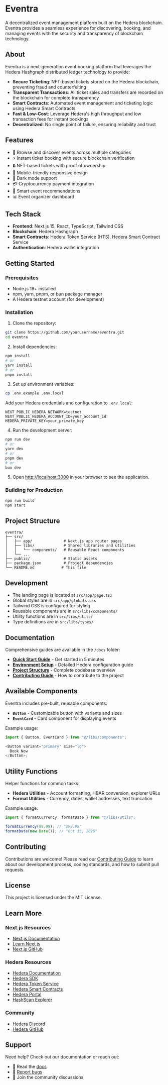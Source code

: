 # Eventra

A decentralized event management platform built on the Hedera blockchain. Eventra provides a seamless experience for discovering, booking, and managing events with the security and transparency of blockchain technology.

## About

Eventra is a next-generation event booking platform that leverages the Hedera Hashgraph distributed ledger technology to provide:

- **Secure Ticketing**: NFT-based tickets stored on the Hedera blockchain, preventing fraud and counterfeiting
- **Transparent Transactions**: All ticket sales and transfers are recorded on the blockchain for complete transparency
- **Smart Contracts**: Automated event management and ticketing logic using Hedera Smart Contracts
- **Fast & Low-Cost**: Leverage Hedera's high throughput and low transaction fees for instant bookings
- **Decentralized**: No single point of failure, ensuring reliability and trust

## Features

- 🎫 Browse and discover events across multiple categories
- ⚡ Instant ticket booking with secure blockchain verification
- 🔒 NFT-based tickets with proof of ownership
- 📱 Mobile-friendly responsive design
- 🌙 Dark mode support
- 💳 Cryptocurrency payment integration
- 🎯 Smart event recommendations
- 📊 Event organizer dashboard

## Tech Stack

- **Frontend**: Next.js 15, React, TypeScript, Tailwind CSS
- **Blockchain**: Hedera Hashgraph
- **Smart Contracts**: Hedera Token Service (HTS), Hedera Smart Contract Service
- **Authentication**: Hedera wallet integration

## Getting Started

### Prerequisites

- Node.js 18+ installed
- npm, yarn, pnpm, or bun package manager
- A Hedera testnet account (for development)

### Installation

1. Clone the repository:

```bash
git clone https://github.com/yourusername/eventra.git
cd eventra
```

2. Install dependencies:

```bash
npm install
# or
yarn install
# or
pnpm install
```

3. Set up environment variables:

```bash
cp .env.example .env.local
```

Add your Hedera credentials and configuration to `.env.local`:

```
NEXT_PUBLIC_HEDERA_NETWORK=testnet
NEXT_PUBLIC_HEDERA_ACCOUNT_ID=your_account_id
HEDERA_PRIVATE_KEY=your_private_key
```

4. Run the development server:

```bash
npm run dev
# or
yarn dev
# or
pnpm dev
# or
bun dev
```

5. Open [http://localhost:3000](http://localhost:3000) in your browser to see the application.

### Building for Production

```bash
npm run build
npm start
```

## Project Structure

```
eventra/
├── src/
│   ├── app/              # Next.js app router pages
│   ├── libs/             # Shared libraries and utilities
│   │   └── components/   # Reusable React components
│   └── ...
├── public/               # Static assets
├── package.json          # Project dependencies
└── README.md            # This file
```

## Development

- The landing page is located at `src/app/page.tsx`
- Global styles are in `src/app/globals.css`
- Tailwind CSS is configured for styling
- Reusable components are in `src/libs/components/`
- Utility functions are in `src/libs/utils/`
- Type definitions are in `src/libs/types/`

## Documentation

Comprehensive guides are available in the `/docs` folder:

- **[Quick Start Guide](./docs/QUICK_START.md)** - Get started in 5 minutes
- **[Environment Setup](./docs/ENVIRONMENT_SETUP.md)** - Detailed Hedera configuration guide
- **[Project Structure](./docs/PROJECT_STRUCTURE.md)** - Complete codebase overview
- **[Contributing Guide](./CONTRIBUTING.md)** - How to contribute to the project

## Available Components

Eventra includes pre-built, reusable components:

- **`Button`** - Customizable button with variants and sizes
- **`EventCard`** - Card component for displaying events

Example usage:

```typescript
import { Button, EventCard } from "@/libs/components";

<Button variant="primary" size="lg">
  Book Now
</Button>;
```

## Utility Functions

Helper functions for common tasks:

- **Hedera Utilities** - Account formatting, HBAR conversion, explorer URLs
- **Format Utilities** - Currency, dates, wallet addresses, text truncation

Example usage:

```typescript
import { formatCurrency, formatDate } from "@/libs/utils";

formatCurrency(99.99); // "$99.99"
formatDate(new Date()); // "Oct 13, 2025"
```

## Contributing

Contributions are welcome! Please read our [Contributing Guide](./CONTRIBUTING.md) to learn about our development process, coding standards, and how to submit pull requests.

## License

This project is licensed under the MIT License.

## Learn More

### Next.js Resources

- [Next.js Documentation](https://nextjs.org/docs)
- [Learn Next.js](https://nextjs.org/learn)
- [Next.js GitHub](https://github.com/vercel/next.js)

### Hedera Resources

- [Hedera Documentation](https://docs.hedera.com)
- [Hedera SDK](https://docs.hedera.com/hedera/sdks-and-apis)
- [Hedera Token Service](https://docs.hedera.com/hedera/sdks-and-apis/sdks/token-service)
- [Hedera Smart Contracts](https://docs.hedera.com/hedera/core-concepts/smart-contracts)
- [Hedera Portal](https://portal.hedera.com/)
- [HashScan Explorer](https://hashscan.io/)

### Community

- [Hedera Discord](https://hedera.com/discord)
- [Hedera GitHub](https://github.com/hashgraph)

## Support

Need help? Check out our documentation or reach out:

- 📖 Read the [docs](./docs/)
- 🐛 [Report bugs](https://github.com/yourusername/eventra/issues)
- 💬 Join the community discussions
